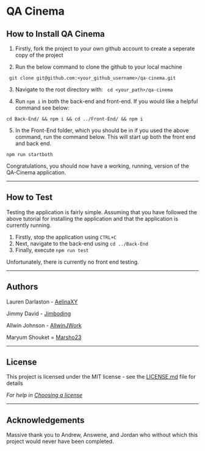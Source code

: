 # QA Cinema

## How to Install QA Cinema

1. Firstly, fork the project to your own github account to create a seperate copy of the project

2. Run the below command to clone the github to your local machine

` git clone git@github.com:<your_github_username>/qa-cinema.git`

3. Navigate to the root directory with:
   ` cd <your_path>/qa-cinema`

4. Run `npm i` in both the back-end and front-end. If you would like a helpful command see below:

`cd Back-End/ && npm i && cd ../Front-End/ && npm i`

5. In the Front-End folder, which you should be in if you used the above command, run the command below. This will start up both the front end and back end.

`npm run startboth`

Congratulations, you should now have a working, running, version of the QA-Cinema application.

---

## How to Test

Testing the application is fairly simple. Assuming that you have followed the above tutorial for installing the application and that the application is currently running.

1. Firstly, stop the application using `CTRL+C`
2. Next, navigate to the back-end using `cd ../Back-End`
3. Finally, execute `npm run test`

Unfortunately, there is currently no front end testing.

---

## Authors

Lauren Darlaston - [AelinaXY](https://github.com/AelinaXY/)

Jimmy David - [Jimboding](https://github.com/jimbobding)

Allwin Johnson - [AllwinJWork](https://github.com/AllwinJWork)

Maryum Shouket = [Marsho23](https://github.com/marsho23)

---

## License

This project is licensed under the MIT license - see the [LICENSE.md](LICENSE.md) file for details

_For help in [Choosing a license](https://choosealicense.com/)_

---

## Acknowledgements

Massive thank you to Andrew, Answene, and Jordan who without which this project would never have been completed.

